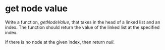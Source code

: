 # get node value

Write a function, _getNodeValue_, that takes in the head of a linked list and an index. The function should return the value of the linked list at the specified index.

If there is no node at the given index, then return _null_.